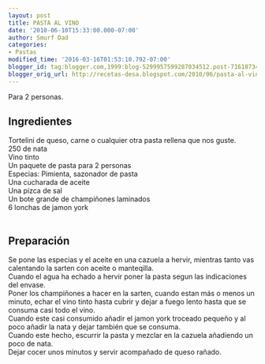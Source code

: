 ```yaml
---
layout: post
title: PASTA AL VINO
date: '2010-06-10T15:33:00.000-07:00'
author: Smurf Dad
categories:
- Pastas
modified_time: '2016-03-16T01:53:10.792-07:00'
blogger_id: tag:blogger.com,1999:blog-5299957599287034512.post-7161873423085187172
blogger_orig_url: http://recetas-desa.blogspot.com/2010/06/pasta-al-vino.html
---
```


Para 2 personas.<br /><a name='more'></a><h2>Ingredientes</h2>Tortelini de queso, carne o cualquier otra pasta rellena que nos guste.<br />250 de nata<br />Vino tinto<br />Un paquete de pasta para 2 personas<br />Especias: Pimienta, sazonador de pasta<br />Una cucharada de aceite<br />Una pizca de sal<br />Un bote grande de champiñones laminados<br />6 lonchas de jamon york<br /><br /><h2>Preparación</h2>Se pone las especias y el aceite en una cazuela a hervir, mientras tanto vas calentando la sarten con aceite o manteqilla.<br />Cuando el agua ha echado a hervir poner la pasta segun las indicaciones del envase.<br />Poner los champiñones a hacer en la sarten, cuando estan más o menos un minuto, echar el vino tinto hasta cubrir y dejar a fuego lento hasta que se consuma casi todo el vino.<br />Cuando este casi consumido añadir el jamon york troceado pequeño y al poco añadir la nata y dejar también que se consuma.<br />Cuando este hecho, escurrir la pasta y mezclar en la cazuela añadiendo un poco de nata.<br />Dejar cocer unos minutos y servir acompañado de queso rañado.